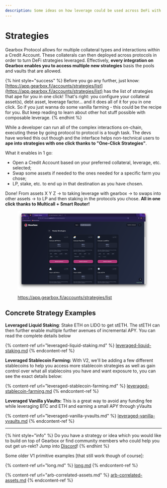 ```yaml
---
description: Some ideas on how leverage could be used across DeFi with the help of Gearbox.
---
```


# Strategies

Gearbox Protocol allows for multiple collateral types and interactions within a Credit Account. These collaterals can then deployed across protocols in order to turn DeFi strategies leveraged. Effectively, **every integration on Gearbox enables you to access multiple new strategies** basis the pools and vaults that are allowed.&#x20;

{% hint style="success" %}
Before you go any further, just know: [https://app.gearbox.fi/accounts/strategies/list](https://app.gearbox.fi/accounts/strategies/list) has the list of strategies that ape for you in one click! That's right: you configure your collateral asset(s), debt asset, leverage factor... and it does all of it for you in one click. So if you just wanna do some vanilla farming - this could be the recipe for you. But keep reading to learn about other hot stuff possible with composable leverage.
{% endhint %}

While a developer can run all of the complex interactions on-chain, executing these by going protocol to protocol is a tough task. The devs have worked this out though and the interface helps non-technical users to **ape into strategies with one click thanks to "One-Click Strategies"**.&#x20;

What it enables in 1 go:

* Open a Credit Account based on your preferred collateral, leverage, etc. selected;
* Swap some assets if needed to the ones needed for a specific farm you chose;
* LP, stake, etc. to end up in that destination as you have chosen.

Done! From assets X Y Z -> to taking leverage with gearbox -> to swaps into other assets -> to LP and then staking in the protocols you chose. **All in one click thanks to Multicall + Smart Router!**

<figure><img src="../../.gitbook/assets/Screenshot 2022-10-27 at 19.50.34.png" alt=""><figcaption><p><a href="https://app.gearbox.fi/accounts/strategies/list">https://app.gearbox.fi/accounts/strategies/list</a></p></figcaption></figure>

## Concrete Strategy Examples

**Leveraged Liquid Staking**: Stake ETH on LIDO to get stETH. The stETH can then further enable multiple further avenues of incremental APY. You can read the complete details below

{% content-ref url="leveraged-liquid-staking.md" %}
[leveraged-liquid-staking.md](leveraged-liquid-staking.md)
{% endcontent-ref %}

**Leveraged Stablecoin Farming:** With V2, we'll be adding a few different stablecoins to help you access more stablecoin strategies as well as gain control over what all stablecoins you have and want exposure to, you can see the exact details below:

{% content-ref url="leveraged-stablecoin-farming.md" %}
[leveraged-stablecoin-farming.md](leveraged-stablecoin-farming.md)
{% endcontent-ref %}

**Leveraged Vanilla yVaults:** This is a great way to avoid any funding fee while leveraging BTC and ETH and earning a small APY through yVaults

{% content-ref url="leveraged-vanilla-yvaults.md" %}
[leveraged-vanilla-yvaults.md](leveraged-vanilla-yvaults.md)
{% endcontent-ref %}

****

{% hint style="info" %}
Do you have a strategy or idea which you would like to build on top of Gearbox or find community members who could help you out get un-rekt? Jump into [Discord](https://discord.gg/dtqqwDuawE)!
{% endhint %}

Some older V1 primitive examples \[that still work though of course]:

{% content-ref url="long.md" %}
[long.md](long.md)
{% endcontent-ref %}

{% content-ref url="arb-correlated-assets.md" %}
[arb-correlated-assets.md](arb-correlated-assets.md)
{% endcontent-ref %}

